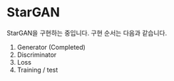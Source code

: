 # StarGAN
StarGAN을 구현하는 중입니다. 구현 순서는 다음과 같습니다.

1. Generator (Completed)
2. Discriminator
3. Loss
4. Training / test
